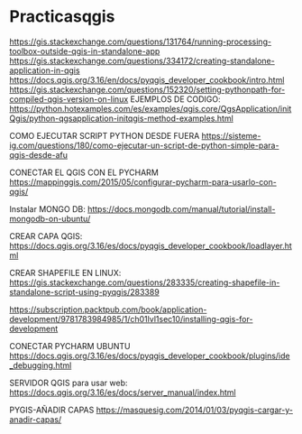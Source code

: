 # Practicasqgis
https://gis.stackexchange.com/questions/131764/running-processing-toolbox-outside-qgis-in-standalone-app
https://gis.stackexchange.com/questions/334172/creating-standalone-application-in-qgis
https://docs.qgis.org/3.16/en/docs/pyqgis_developer_cookbook/intro.html
https://gis.stackexchange.com/questions/152320/setting-pythonpath-for-compiled-qgis-version-on-linux
EJEMPLOS DE CODIGO:
https://python.hotexamples.com/es/examples/qgis.core/QgsApplication/initQgis/python-qgsapplication-initqgis-method-examples.html


COMO EJECUTAR SCRIPT PYTHON DESDE FUERA
https://sisteme-ig.com/questions/180/como-ejecutar-un-script-de-python-simple-para-qgis-desde-afu

CONECTAR EL QGIS CON EL PYCHARM
https://mappinggis.com/2015/05/configurar-pycharm-para-usarlo-con-qgis/

Instalar MONGO DB:
https://docs.mongodb.com/manual/tutorial/install-mongodb-on-ubuntu/

CREAR CAPA QGIS:
https://docs.qgis.org/3.16/es/docs/pyqgis_developer_cookbook/loadlayer.html

CREAR SHAPEFILE EN LINUX:
https://gis.stackexchange.com/questions/283335/creating-shapefile-in-standalone-script-using-pyqgis/283389



https://subscription.packtpub.com/book/application-development/9781783984985/1/ch01lvl1sec10/installing-qgis-for-development

CONECTAR PYCHARM UBUNTU
https://docs.qgis.org/3.16/es/docs/pyqgis_developer_cookbook/plugins/ide_debugging.html

SERVIDOR QGIS para usar web:
https://docs.qgis.org/3.16/es/docs/server_manual/index.html

PYGIS-AÑADIR CAPAS
https://masquesig.com/2014/01/03/pyqgis-cargar-y-anadir-capas/

